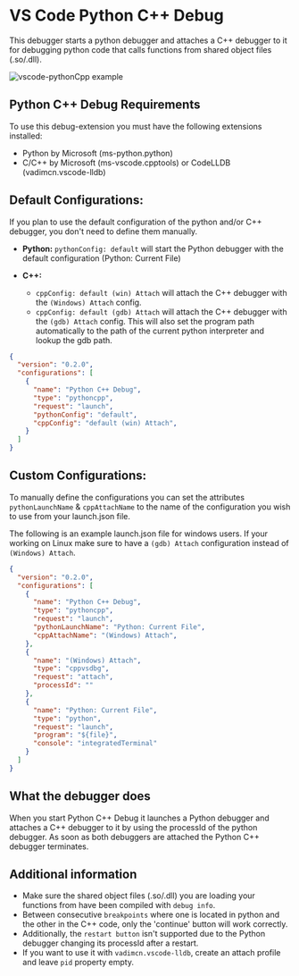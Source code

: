 # VS Code Python C++ Debug

This debugger starts a python debugger and attaches a C++ debugger to it for debugging python code that calls functions from shared object files (.so/.dll).

![vscode-pythonCpp example](images/pythonCppExample.gif)

## Python C++ Debug Requirements

To use this debug-extension you must have the following extensions installed:
* Python by Microsoft (ms-python.python)
* C/C++ by Microsoft (ms-vscode.cpptools) or CodeLLDB (vadimcn.vscode-lldb)


## Default Configurations:

If you plan to use the default configuration of the python and/or C++ debugger, you don't need to define them manually.

* **Python:** `pythonConfig: default` will start the Python debugger with the default configuration (Python: Current File)
  
* **C++:** 
  - `cppConfig: default (win) Attach` will attach the C++ debugger with the `(Windows) Attach` config.
  - `cppConfig: default (gdb) Attach` will attach the C++ debugger with the `(gdb) Attach` config. This will also set the program path automatically to the path of the current python interpreter and lookup the gdb path.

```json
{
  "version": "0.2.0",
  "configurations": [
    {
      "name": "Python C++ Debug",
      "type": "pythoncpp",
      "request": "launch",
      "pythonConfig": "default",
      "cppConfig": "default (win) Attach",
    }
  ]
}

```

## Custom Configurations:

To manually define the configurations you can set the attributes `pythonLaunchName` & `cppAttachName` to the name of the configuration you wish to use from your launch.json file.

 The following is an example launch.json file for windows users. If your working on Linux make sure to have a `(gdb) Attach` configuration instead of `(Windows) Attach`.

```json
{
  "version": "0.2.0",
  "configurations": [
    {
      "name": "Python C++ Debug",
      "type": "pythoncpp",
      "request": "launch",
      "pythonLaunchName": "Python: Current File",
      "cppAttachName": "(Windows) Attach",
    },
    {
      "name": "(Windows) Attach",
      "type": "cppvsdbg",
      "request": "attach",
      "processId": ""
    },
    {
      "name": "Python: Current File",
      "type": "python",
      "request": "launch",
      "program": "${file}",
      "console": "integratedTerminal"
    }
  ]
}

```

## What the debugger does

When you start Python C++ Debug it launches a Python debugger and attaches a C++ debugger to it by using the processId of the python debugger. As soon as both debuggers are attached the Python C++ debugger terminates.

## Additional information
* Make sure the shared object files (.so/.dll) you are loading your functions from have been compiled with `debug info`.
* Between consecutive `breakpoints` where one is located in python and the other in the C++ code, only the 'continue' button will work correctly.
* Additionally, the `restart button` isn't supported due to the Python debugger changing its processId after a restart. 
* If you want to use it with `vadimcn.vscode-lldb`, create an attach profile and leave `pid` property empty.
